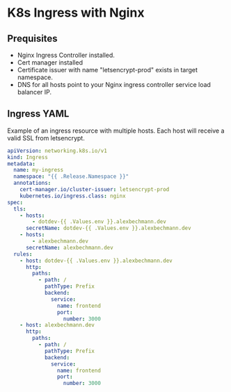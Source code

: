 # K8s Ingress with Nginx

## Prequisites

- Nginx Ingress Controller installed.
- Cert manager installed
- Certificate issuer with name "letsencrypt-prod" exists in target namespace.
- DNS for all hosts point to your Nginx ingress controller service load balancer IP.

## Ingress YAML

Example of an ingress resource with multiple hosts. Each host will receive a valid SSL from letsencrypt.

```yaml
apiVersion: networking.k8s.io/v1
kind: Ingress
metadata:
  name: my-ingress
  namespace: "{{ .Release.Namespace }}"
  annotations:
    cert-manager.io/cluster-issuer: letsencrypt-prod
    kubernetes.io/ingress.class: nginx
spec:
  tls:
    - hosts:
        - dotdev-{{ .Values.env }}.alexbechmann.dev
      secretName: dotdev-{{ .Values.env }}.alexbechmann.dev
    - hosts:
        - alexbechmann.dev
      secretName: alexbechmann.dev
  rules:
    - host: dotdev-{{ .Values.env }}.alexbechmann.dev
      http:
        paths:
          - path: /
            pathType: Prefix
            backend:
              service:
                name: frontend
                port:
                  number: 3000
    - host: alexbechmann.dev
      http:
        paths:
          - path: /
            pathType: Prefix
            backend:
              service:
                name: frontend
                port:
                  number: 3000
```
